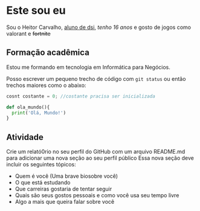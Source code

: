 # Este sou eu 

Sou o Heitor Carvalho, <ins>aluno de dsi</ins>, _tenho 16 anos_ e gosto de jogos como valorant e ~~fortnite~~

## Formação acadêmica

Estou me formando em tecnologia em Informática para Negócios.

Posso escrever um pequeno trecho de código com `git status` ou então trechos maiores como o abaixo:

```javascript
cosnt costante = 0; //costante pracisa ser inicializada
```

```python
def ola_mundo(){
  print('Olá, Mundo!')
}
```

## Atividade

Crie um relató0rio no seu perfil do GitHub com um arquivo README.md para adicionar uma nova seção ao seu perfil público Essa nova seção deve incluir os seguintes tópicos:

- Quem é você (Uma brave biosobre você)
- O que está estudando
- Que carreiras gostaria de tentar seguir
- Quais são seus gostos pessoais e como você usa seu tempo livre
- Algo a mais que queira falar sobre você
